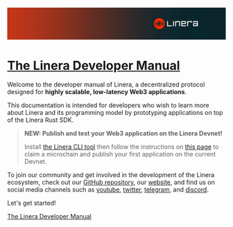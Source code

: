 ![The Linera banner](README.assets/Linera-Header_1920x284px.svg)

# [The Linera Developer Manual](https://linera-dev.respeer.ai/#/introduction?id=the-linera-dev.respeer.ai/#eloper-manual)

Welcome to the developer manual of Linera, a decentralized protocol designed for **highly scalable, low-latency Web3 applications**.

This documentation is intended for developers who wish to learn more about Linera and its programming model by prototyping applications on top of the Linera Rust SDK.

> **NEW: Publish and test your Web3 application on the Linera Devnet!**
>
> Install [the Linera CLI tool](https://linera-dev.respeer.ai/#/getting_started/installation?id=installing-from-cratesio) then follow the instructions on [this page](https://linera-dev.respeer.ai/#/getting_started/hello_linera?id=using-the-devnet) to claim a microchain and publish your first application on the current Devnet.

To join our community and get involved in the development of the Linera ecosystem, check out our [GitHub repository](https://github.com/linera-io/linera-protocol), our [website](https://linera.io/), and find us on social media channels such as [youtube](https://www.youtube.com/@linera_io), [twitter](https://twitter.com/linera_io), [telegram](https://t.me/linera_official), and [discord](https://discord.gg/linera).

Let's get started!

[The Linera Developer Manual](https://linera-dev.respeer.ai/#/introduction)

